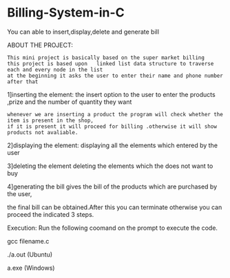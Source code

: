 # Billing-System-in-C
You can able to insert,display,delete and generate bill 


  ABOUT THE PROJECT:

  	This mini project is basically based on the super market billing
   	this project is based upon   linked list data structure to traverse  each and every node in the list
	at the beginning it asks the user to enter their name and phone number after that
1]inserting the element:
     the insert option to the user to enter the products ,prize and the number of quantity they want

	whenever we are inserting a product the program will check whether the item is present in the shop,
	if it is present it will proceed for billing .otherwise it will show products not avaliable.

2]displaying the element:
    displaying all the elements which entered by the user

3]deleting the element 
     deleting the elements which the does not want to buy

4]generating the bill
      gives the bill of the products which are purchased by the user,

the final bill can be obtained.After this you can terminate otherwise you can proceed the indicated 3 steps.


Execution:
Run the following coomand on the prompt to execute the code.

   gcc filename.c
   
   ./a.out (Ubuntu)
   
   a.exe (Windows)

   
